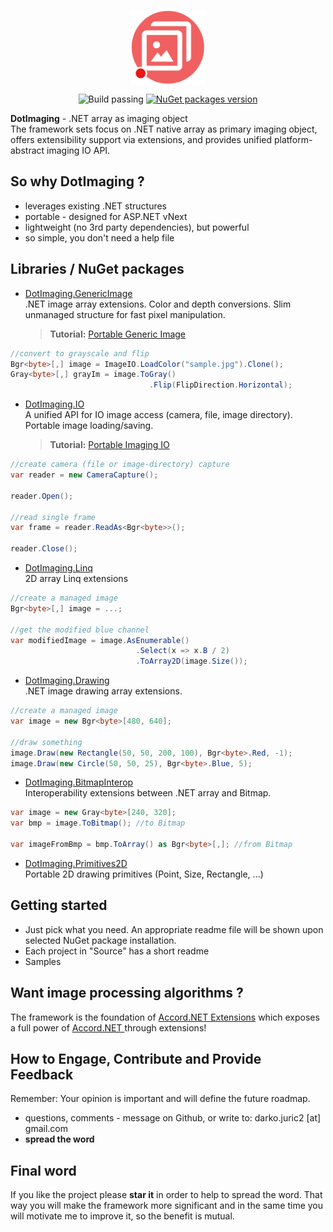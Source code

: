 <p align="center">
    <a href="https://www.nuget.org/profiles/dajuric"> <img src="Deployment/Logo/logo-big.png" alt="DotImaging logo" width="120" align="center"> </a>
</p>

<p align="center">
    <img src="https://img.shields.io/badge/Build-passing-brightgreen.svg?style=flat-square" alt="Build passing"/>
    <a href="https://www.nuget.org/profiles/dajuric"> <img src="https://img.shields.io/badge/NuGet-v2.5.6-blue.svg?style=flat-square" alt="NuGet packages version"/>  </a>
</p>

**DotImaging** - .NET array as imaging object  
The framework sets focus on .NET native array as primary imaging object, offers extensibility support via extensions, and provides unified platform-abstract imaging IO API. 

## So why DotImaging ?

+ leverages existing .NET structures
+ portable - designed for ASP.NET vNext
+ lightweight (no 3rd party dependencies), but powerful
+ so simple, you don't need a help file

## Libraries / NuGet packages

+ <a href="https://www.nuget.org/packages/DotImaging.GenericImage">DotImaging.GenericImage</a>    
  .NET image array extensions. Color and depth conversions. Slim unmanaged structure for fast pixel manipulation.

  > **Tutorial:** <a href="http://www.codeproject.com/Articles/829349/Introducing-Portable-Generic-Image-Library-for-Csh" target="_blank">Portable Generic Image</a>

 ``` csharp
//convert to grayscale and flip
Bgr<byte>[,] image = ImageIO.LoadColor("sample.jpg").Clone();
Gray<byte>[,] grayIm = image.ToGray()
                                .Flip(FlipDirection.Horizontal);
 ```

+ <a href="https://www.nuget.org/packages/DotImaging.IO">DotImaging.IO</a>  
  A unified API for IO image access (camera, file, image directory). Portable image loading/saving.

  > **Tutorial:** <a href="http://www.codeproject.com/Articles/828012/Introducing-Portable-Video-IO-Library-for-Csharp" target="_blank">Portable Imaging IO</a>

 ``` csharp
//create camera (file or image-directory) capture
var reader = new CameraCapture();

reader.Open();

//read single frame
var frame = reader.ReadAs<Bgr<byte>>();

reader.Close();
 ``` 

+ <a href="https://www.nuget.org/packages/DotImaging.Linq">DotImaging.Linq</a>  
  2D array Linq extensions

 ``` csharp
//create a managed image
Bgr<byte>[,] image = ...; 

//get the modified blue channel 
var modifiedImage = image.AsEnumerable()
	                         .Select(x => x.B / 2)
							 .ToArray2D(image.Size());
 ``` 

+ <a href="https://www.nuget.org/packages/DotImaging.Drawing">DotImaging.Drawing</a>  
  .NET image drawing array extensions.

 ``` csharp
//create a managed image
var image = new Bgr<byte>[480, 640];

//draw something
image.Draw(new Rectangle(50, 50, 200, 100), Bgr<byte>.Red, -1);
image.Draw(new Circle(50, 50, 25), Bgr<byte>.Blue, 5);
 ``` 

+ <a href="https://www.nuget.org/packages/DotImaging.BitmapInterop">DotImaging.BitmapInterop</a>  
  Interoperability extensions between .NET array and Bitmap.

 ``` csharp
var image = new Gray<byte>[240, 320];
var bmp = image.ToBitmap(); //to Bitmap

var imageFromBmp = bmp.ToArray() as Bgr<byte>[,]; //from Bitmap
 ``` 

+ <a href="https://www.nuget.org/packages/DotImaging.Primitives2D">DotImaging.Primitives2D</a>  
  Portable 2D drawing primitives (Point, Size, Rectangle, ...)
 
## Getting started
+ Just pick what you need. An appropriate readme file will be shown upon selected NuGet package installation. 
+ Each project in "Source" has a short readme
+ Samples

## Want image processing algorithms ?
The framework is the foundation of <a href="https://github.com/dajuric/accord-net-extensions">Accord.NET Extensions</a> which exposes a full power of <a href="http://accord-framework.net/"> Accord.NET </a> through extensions!

## How to Engage, Contribute and Provide Feedback  
Remember: Your opinion is important and will define the future roadmap.
+ questions, comments - message on Github, or write to: darko.juric2 [at] gmail.com
+ **spread the word** 

## Final word
If you like the project please **star it** in order to help to spread the word. That way you will make the framework more significant and in the same time you will motivate me to improve it, so the benefit is mutual.
